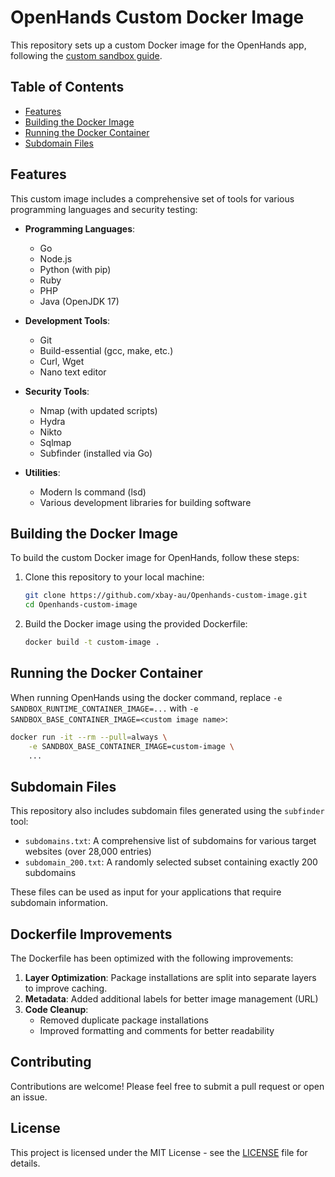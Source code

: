 

# OpenHands Custom Docker Image

This repository sets up a custom Docker image for the OpenHands app, following the [custom sandbox guide](https://docs.all-hands.dev/usage/how-to/custom-sandbox-guide).

## Table of Contents
- [Features](#features)
- [Building the Docker Image](#building-the-docker-image)
- [Running the Docker Container](#running-the-docker-container)
- [Subdomain Files](#subdomain-files)

## Features

This custom image includes a comprehensive set of tools for various programming languages and security testing:

- **Programming Languages**:
  - Go
  - Node.js
  - Python (with pip)
  - Ruby
  - PHP
  - Java (OpenJDK 17)

- **Development Tools**:
  - Git
  - Build-essential (gcc, make, etc.)
  - Curl, Wget
  - Nano text editor

- **Security Tools**:
  - Nmap (with updated scripts)
  - Hydra
  - Nikto
  - Sqlmap
  - Subfinder (installed via Go)

- **Utilities**:
  - Modern ls command (lsd)
  - Various development libraries for building software

## Building the Docker Image

To build the custom Docker image for OpenHands, follow these steps:

1. Clone this repository to your local machine:
   ```bash
   git clone https://github.com/xbay-au/Openhands-custom-image.git
   cd Openhands-custom-image
   ```

2. Build the Docker image using the provided Dockerfile:
   ```bash
   docker build -t custom-image .
   ```

## Running the Docker Container

When running OpenHands using the docker command, replace `-e SANDBOX_RUNTIME_CONTAINER_IMAGE=...` with `-e SANDBOX_BASE_CONTAINER_IMAGE=<custom image name>`:

```bash
docker run -it --rm --pull=always \
    -e SANDBOX_BASE_CONTAINER_IMAGE=custom-image \
    ...
```

## Subdomain Files

This repository also includes subdomain files generated using the `subfinder` tool:

- `subdomains.txt`: A comprehensive list of subdomains for various target websites (over 28,000 entries)
- `subdomain_200.txt`: A randomly selected subset containing exactly 200 subdomains

These files can be used as input for your applications that require subdomain information.

## Dockerfile Improvements

The Dockerfile has been optimized with the following improvements:

1. **Layer Optimization**: Package installations are split into separate layers to improve caching.
2. **Metadata**: Added additional labels for better image management (URL)
3. **Code Cleanup**:
   - Removed duplicate package installations
   - Improved formatting and comments for better readability

## Contributing

Contributions are welcome! Please feel free to submit a pull request or open an issue.

## License

This project is licensed under the MIT License - see the [LICENSE](https://github.com/xbay-au/Openhands-custom-image/blob/main/LICENSE) file for details.

